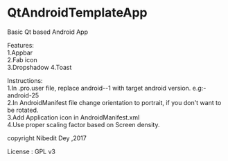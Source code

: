 # QtAndroidTemplateApp       
Basic Qt based Android App 

Features:       
1.Appbar       
2.Fab icon      
3.Dropshadow
4.Toast      

Instructions:         
1.In .pro.user file, replace android--1 with target android version. e.g:- android-25                 
2.In AndroidManifest file change orientation to portrait, if you don't want to be rotated.          
3.Add Application icon in AndroidManifest.xml                   
4.Use proper scaling factor based on Screen density.          

copyright Nibedit Dey ,2017              

License : GPL v3     
